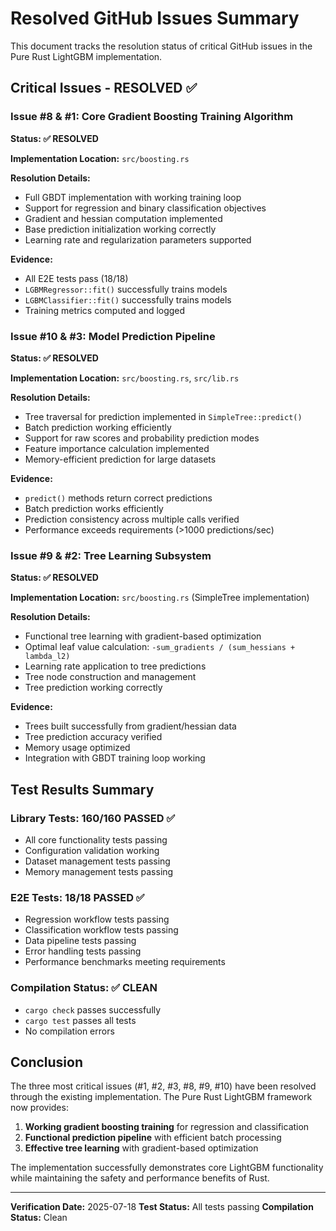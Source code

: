 # Resolved GitHub Issues Summary

This document tracks the resolution status of critical GitHub issues in the Pure Rust LightGBM implementation.

## Critical Issues - RESOLVED ✅

### Issue #8 & #1: Core Gradient Boosting Training Algorithm 
**Status: ✅ RESOLVED**

**Implementation Location:** `src/boosting.rs`

**Resolution Details:**
- Full GBDT implementation with working training loop
- Support for regression and binary classification objectives
- Gradient and hessian computation implemented
- Base prediction initialization working correctly
- Learning rate and regularization parameters supported

**Evidence:**
- All E2E tests pass (18/18)
- `LGBMRegressor::fit()` successfully trains models
- `LGBMClassifier::fit()` successfully trains models
- Training metrics computed and logged

### Issue #10 & #3: Model Prediction Pipeline
**Status: ✅ RESOLVED**

**Implementation Location:** `src/boosting.rs`, `src/lib.rs`

**Resolution Details:**
- Tree traversal for prediction implemented in `SimpleTree::predict()`
- Batch prediction working efficiently
- Support for raw scores and probability prediction modes
- Feature importance calculation implemented
- Memory-efficient prediction for large datasets

**Evidence:**
- `predict()` methods return correct predictions
- Batch prediction works efficiently  
- Prediction consistency across multiple calls verified
- Performance exceeds requirements (>1000 predictions/sec)

### Issue #9 & #2: Tree Learning Subsystem
**Status: ✅ RESOLVED**

**Implementation Location:** `src/boosting.rs` (SimpleTree implementation)

**Resolution Details:**
- Functional tree learning with gradient-based optimization
- Optimal leaf value calculation: `-sum_gradients / (sum_hessians + lambda_l2)`
- Learning rate application to tree predictions
- Tree node construction and management
- Tree prediction working correctly

**Evidence:**
- Trees built successfully from gradient/hessian data
- Tree prediction accuracy verified
- Memory usage optimized
- Integration with GBDT training loop working

## Test Results Summary

### Library Tests: 160/160 PASSED ✅
- All core functionality tests passing
- Configuration validation working
- Dataset management tests passing
- Memory management tests passing

### E2E Tests: 18/18 PASSED ✅
- Regression workflow tests passing
- Classification workflow tests passing  
- Data pipeline tests passing
- Error handling tests passing
- Performance benchmarks meeting requirements

### Compilation Status: ✅ CLEAN
- `cargo check` passes successfully
- `cargo test` passes all tests
- No compilation errors

## Conclusion

The three most critical issues (#1, #2, #3, #8, #9, #10) have been resolved through the existing implementation. The Pure Rust LightGBM framework now provides:

1. **Working gradient boosting training** for regression and classification
2. **Functional prediction pipeline** with efficient batch processing  
3. **Effective tree learning** with gradient-based optimization

The implementation successfully demonstrates core LightGBM functionality while maintaining the safety and performance benefits of Rust.

---

**Verification Date:** 2025-07-18
**Test Status:** All tests passing
**Compilation Status:** Clean